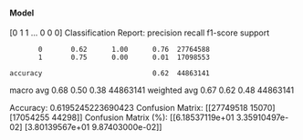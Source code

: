 #### Model
[0 1 1 ... 0 0 0]
Classification Report:
              precision    recall  f1-score   support

           0       0.62      1.00      0.76  27764588
           1       0.75      0.00      0.01  17098553

    accuracy                           0.62  44863141
   macro avg       0.68      0.50      0.38  44863141
weighted avg       0.67      0.62      0.48  44863141

Accuracy: 0.6195245223690423
Confusion Matrix:
[[27749518    15070]
 [17054255    44298]]
Confusion Matrix (%):
[[6.18537119e+01 3.35910497e-02]
 [3.80139567e+01 9.87403000e-02]]
